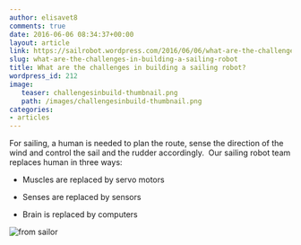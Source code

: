 ```yaml
---
author: elisavet8
comments: true
date: 2016-06-06 08:34:37+00:00
layout: article
link: https://sailrobot.wordpress.com/2016/06/06/what-are-the-challenges-in-building-a-sailing-robot/
slug: what-are-the-challenges-in-building-a-sailing-robot
title: What are the challenges in building a sailing robot?
wordpress_id: 212
image:
   teaser: challengesinbuild-thumbnail.png
   path: /images/challengesinbuild-thumbnail.png
categories:
- articles
---
```


For sailing, a human is needed to plan the route, sense the direction of the wind and control the sail and the rudder accordingly.  Our sailing robot team replaces human in three ways:




  * Muscles are replaced by servo motors


  * Senses are replaced by sensors


  * Brain is replaced by computers


![from sailor](https://sailrobot.files.wordpress.com/2016/06/from-sailor.png)
